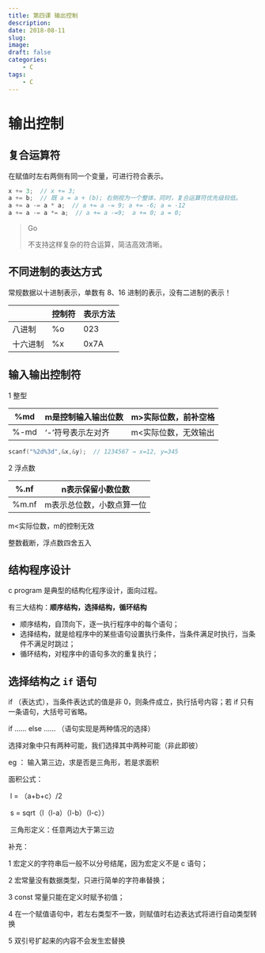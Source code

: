 ```yaml
---
title: 第四课 输出控制
description: 
date: 2018-08-11
slug: 
image: 
draft: false
categories:
    - C
tags:
    - C
---
```


# 输出控制

## 复合运算符

在赋值时左右两侧有同一个变量，可进行符合表示。

```c
x += 3;  // x += 3;
a += b;  // 既 a = a + (b); 右侧视为一个整体，同时，复合运算符优先级较低。
a += a -= a * a;  // a += a -= 9; a += -6; a = -12
a += a -= a *= a;  // a += a -=9;  a += 0; a = 0;
```

> Go
>
> 不支持这样复杂的符合运算，简洁高效清晰。

## 不同进制的表达方式

常规数据以十进制表示，单数有 8、16 进制的表示，没有二进制的表示！

|          | 控制符 | 表示方法 |
| -------- | ------ | -------- |
| 八进制   | %o     | 023      |
| 十六进制 | %x     | 0x7A     |

## 输入输出控制符

1  整型

| %md  | m是控制输入输出位数 | m>实际位数，前补空格 |
| ---- | ------------------- | -------------------- |
| %-md | ‘-’符号表示左对齐   | m<实际位数，无效输出 |

```c
scanf("%2d%3d",&x,&y);  // 1234567 → x=12, y=345
```

2  浮点数

| %.nf  | n表示保留小数位数         |
| ----- | ------------------------- |
| %m.nf | m表示总位数，小数点算一位 |

m<实际位数，m的控制无效

整数截断，浮点数四舍五入

## 结构程序设计

c program 是典型的结构化程序设计，面向过程。

有三大结构：**顺序结构，选择结构，循环结构**

+ 顺序结构，自顶向下，逐一执行程序中的每个语句；
+ 选择结构，就是给程序中的某些语句设置执行条件，当条件满足时执行，当条件不满足时跳过；
+ 循环结构，对程序中的语句多次的重复执行；

## 选择结构之 `if` 语句

if （表达式），当条件表达式的值是非 0，则条件成立，执行括号内容；若 if 只有一条语句，大括号可省略。

if …… else …… （语句实现是两种情况的选择）

选择对象中只有两种可能，我们选择其中两种可能（非此即彼）

eg ： 输入第三边，求是否是三角形，若是求面积

   面积公式：

​     l = （a+b+c）/2

​     s = sqrt（l（l-a）（l-b）（l-c））

​     三角形定义：任意两边大于第三边



补充：

1  宏定义的字符串后一般不以分号结尾，因为宏定义不是 c 语句；

2  宏常量没有数据类型，只进行简单的字符串替换；

3  const 常量只能在定义时赋予初值；

4  在一个赋值语句中，若左右类型不一致，则赋值时右边表达式将进行自动类型转换

5  双引号扩起来的内容不会发生宏替换

